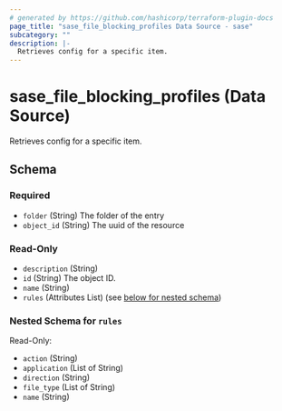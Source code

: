```yaml
---
# generated by https://github.com/hashicorp/terraform-plugin-docs
page_title: "sase_file_blocking_profiles Data Source - sase"
subcategory: ""
description: |-
  Retrieves config for a specific item.
---
```


# sase_file_blocking_profiles (Data Source)

Retrieves config for a specific item.



<!-- schema generated by tfplugindocs -->
## Schema

### Required

- `folder` (String) The folder of the entry
- `object_id` (String) The uuid of the resource

### Read-Only

- `description` (String)
- `id` (String) The object ID.
- `name` (String)
- `rules` (Attributes List) (see [below for nested schema](#nestedatt--rules))

<a id="nestedatt--rules"></a>
### Nested Schema for `rules`

Read-Only:

- `action` (String)
- `application` (List of String)
- `direction` (String)
- `file_type` (List of String)
- `name` (String)


